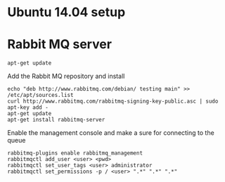 # Ubuntu 14.04 setup

# Rabbit MQ server
```
apt-get update
```

Add the Rabbit MQ repository and install
```
echo "deb http://www.rabbitmq.com/debian/ testing main" >> /etc/apt/sources.list
curl http://www.rabbitmq.com/rabbitmq-signing-key-public.asc | sudo apt-key add -
apt-get update
apt-get install rabbitmq-server
```

Enable the management console and make a sure for connecting to the queue
```
rabbitmq-plugins enable rabbitmq_management
rabbitmqctl add_user <user> <pwd>
rabbitmqctl set_user_tags <user> administrator
rabbitmqctl set_permissions -p / <user> ".*" ".*" ".*"
```